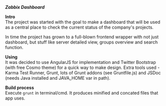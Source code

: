 ***Zabbix Dashboard***  

**Intro**  
The project was started with the goal to make a dashboard that will be used as a central place to check the current status of the company's projects.  
 
In time the project has grown to a full-blown frontend wrapper with not just dashboard, but stuff like server detailed view, groups overview and search function.   

**Using**  
It was decided to use AngularJS for implementation and Twitter Bootstrap (with free Cosmo theme) for a quick way to make design. Extra tools used - Karma Test Runner, Grunt, lots of Grunt addons (see Gruntfile.js) and JSDoc (needs Java installed and JAVA_HOME var in path).

**Build process**  
Execute `grunt` in terminal/cmd. It produces minified and concated files that app uses. 
